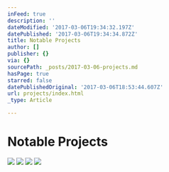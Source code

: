 ```yaml
---
inFeed: true
description: ''
dateModified: '2017-03-06T19:34:32.197Z'
datePublished: '2017-03-06T19:34:34.872Z'
title: Notable Projects
author: []
publisher: {}
via: {}
sourcePath: _posts/2017-03-06-projects.md
hasPage: true
starred: false
datePublishedOriginal: '2017-03-06T18:53:44.607Z'
url: projects/index.html
_type: Article

---
```

# Notable Projects
![](https://the-grid-user-content.s3-us-west-2.amazonaws.com/3eeeb90d-a7e7-4b52-880c-ec84dc9c76fe.jpg)
![](https://the-grid-user-content.s3-us-west-2.amazonaws.com/dad9e15a-8638-4ce9-b893-15475ade1450.png)
![](https://the-grid-user-content.s3-us-west-2.amazonaws.com/e1ea2e72-223c-4ba9-b205-8d7711b9f010.png)
![](https://the-grid-user-content.s3-us-west-2.amazonaws.com/7af1a751-a307-4376-be83-fd04203539c7.png)